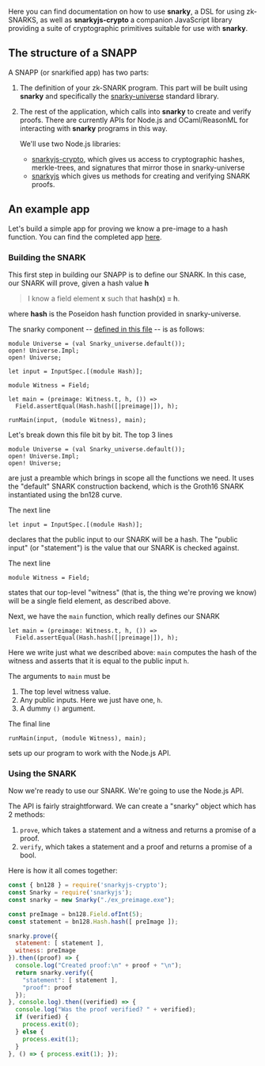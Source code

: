 Here you can find documentation on how to use **snarky**, a DSL for using zk-SNARKS, as well as **snarkyjs-crypto** a companion JavaScript library providing a suite of cryptographic primitives suitable for use with **snarky**.


## The structure of a SNAPP

A SNAPP (or snarkified app) has two parts:

1. The definition of your zk-SNARK program. This part will be built using **snarky**
   and specifically the [snarky-universe](/docs/snarks/snarky-universe) standard library.
2. The rest of the application, which calls into **snarky** to create and verify proofs.
   There are currently APIs for Node.js and OCaml/ReasonML for interacting with **snarky** programs in this way.

    We'll use two Node.js libraries:

    - [snarkyjs-crypto](/docs/snarks/snarkyjs-crypto), which gives us access
      to cryptographic hashes, merkle-trees, and signatures that mirror those in snarky-universe
    - [snarkyjs](https://www.npmjs.com/package/snarkyjs) which gives us methods for creating and verifying SNARK proofs.

## An example app

Let's build a simple app for proving we know a pre-image to a hash function.
You can find the completed app [here](https://github.com/o1-labs/sfbw-workshop/tree/master/solutions/ex_preimage).

### Building the SNARK
This first step in building our SNAPP is to define our SNARK. In this case, our SNARK
will prove, given a hash value **h**

> I know a field element **x** such that **hash(x) = h**.

where **hash** is the Poseidon hash function provided in snarky-universe.

The snarky component -- [defined in this file](https://github.com/o1-labs/sfbw-workshop/blob/master/solutions/ex_preimage/ex_preimage.re) -- is as follows:

```reasonml
module Universe = (val Snarky_universe.default());
open! Universe.Impl;
open! Universe;

let input = InputSpec.[(module Hash)];

module Witness = Field;

let main = (preimage: Witness.t, h, ()) =>
  Field.assertEqual(Hash.hash([|preimage|]), h);

runMain(input, (module Witness), main);
```

Let's break down this file bit by bit. The top 3 lines
```reasonml
module Universe = (val Snarky_universe.default());
open! Universe.Impl;
open! Universe;
```
are just a preamble which brings in scope all the functions we need. It uses the "default" SNARK construction backend,
which is the Groth16 SNARK instantiated using the bn128 curve.

The next line
```reasonml
let input = InputSpec.[(module Hash)];
```
declares that the public input to our SNARK will be a hash. The "public input" (or "statement") is the value that our
SNARK is checked against.

The next line
```reasonml
module Witness = Field;
```
states that our top-level "witness" (that is, the thing we're proving we know) will be a single field element,
as described above.

Next, we have the `main` function, which really defines our SNARK
```reasonml
let main = (preimage: Witness.t, h, ()) =>
  Field.assertEqual(Hash.hash([|preimage|]), h);
```

Here we write just what we described above: `main` computes the hash of the witness and asserts that it is
equal to the public input `h`.

The arguments to `main` must be

1. The top level witness value.
2. Any public inputs. Here we just have one, `h`.
3. A dummy `()` argument.

The final line
```reasonml
runMain(input, (module Witness), main);
```
sets up our program to work with the Node.js API.

### Using the SNARK
Now we're ready to use our SNARK. We're going to use the Node.js API.

The API is fairly straightforward. We can create a "snarky" object which has 2 methods:

1. `prove`, which takes a statement and a witness and returns a promise of a proof.
2. `verify`, which takes a statement and a proof and returns a promise of a bool.

Here is how it all comes together:

```javascript
const { bn128 } = require('snarkyjs-crypto');
const Snarky = require('snarkyjs');
const snarky = new Snarky("./ex_preimage.exe");

const preImage = bn128.Field.ofInt(5);
const statement = bn128.Hash.hash([ preImage ]);

snarky.prove({
  statement: [ statement ],
  witness: preImage
}).then((proof) => {
  console.log("Created proof:\n" + proof + "\n");
  return snarky.verify({
    "statement": [ statement ],
    "proof": proof
  });
}, console.log).then((verified) => {
  console.log("Was the proof verified? " + verified);
  if (verified) {
    process.exit(0);
  } else {
    process.exit(1);
  }
}, () => { process.exit(1); });
```

